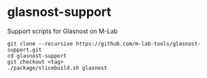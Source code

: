 glasnost-support
================

Support scripts for Glasnost on M-Lab

    git clone --recursive https://github.com/m-lab-tools/glasnost-support.git
    cd glasnost-support
    git checkout <tag>
    ./package/slicebuild.sh glasnost
